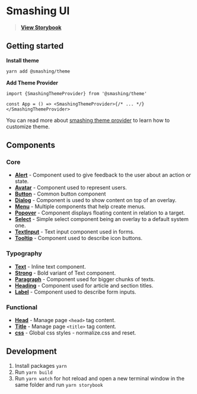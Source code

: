 # Smashing UI

> **[View Storybook](https://github.com/eyedea-io/smashing-ui/deployments?environment=storybook#activity-log)**

## Getting started

**Install theme**

```sh
yarn add @smashing/theme
```

**Add Theme Provider**

```tsx
import {SmashingThemeProvider} from '@smashing/theme'

const App = () => <SmashingThemeProvider>{/* ... */}</SmashingThemeProvider>
```

You can read more about [smashing theme provider](https://github.com/eyedea-io/smashing-ui/tree/master/packages/theme) to learn how to customize theme.

## Components

### Core

- **[Alert](https://github.com/eyedea-io/smashing-ui/tree/master/packages/alert)** - Component used to give feedback to the user about an action or state.
- **[Avatar](https://github.com/eyedea-io/smashing-ui/tree/master/packages/avatar)** - Component used to represent users.
- **[Button](https://github.com/eyedea-io/smashing-ui/tree/master/packages/button)** - Common button component
- **[Dialog](https://github.com/eyedea-io/smashing-ui/tree/master/packages/dialog)** - Component is used to show content on top of an overlay.
- **[Menu](https://github.com/eyedea-io/smashing-ui/tree/master/packages/menu)** - Multiple components that help create menus.
- **[Popover](https://github.com/eyedea-io/smashing-ui/tree/master/packages/popover)** - Component displays floating content in relation to a target.
- **[Select](https://github.com/eyedea-io/smashing-ui/tree/master/packages/select)** - Simple select component being an overlay to a default system one.
- **[TextInput](https://github.com/eyedea-io/smashing-ui/tree/master/packages/text-input)** - Text input component used in forms.
- **[Tooltip](https://github.com/eyedea-io/smashing-ui/tree/master/packages/tooltip)** - Component used to describe icon buttons.

### Typography

- **[Text](https://github.com/eyedea-io/smashing-ui/tree/master/packages/typography)** - Inline text component.
- **[Strong](https://github.com/eyedea-io/smashing-ui/tree/master/packages/typography)** - Bold variant of Text component.
- **[Paragraph](https://github.com/eyedea-io/smashing-ui/tree/master/packages/typography)** - Component used for bigger chunks of texts.
- **[Heading](https://github.com/eyedea-io/smashing-ui/tree/master/packages/typography)** - Component used for article and section titles.
- **[Label](https://github.com/eyedea-io/smashing-ui/tree/master/packages/typography)** - Component used to describe form inputs.

### Functional

- **[Head](https://github.com/eyedea-io/smashing-ui/tree/master/packages/head)** - Manage page `<head>` tag content.
- **[Title](https://github.com/eyedea-io/smashing-ui/tree/master/packages/title)** - Manage page `<title>` tag content.
- **[css](https://github.com/eyedea-io/smashing-ui/tree/master/packages/css)** - Global css styles - normalize.css and reset.

## Development

1. Install packages `yarn`
2. Run `yarn build`
3. Run `yarn watch` for hot reload and open a new terminal window in the same folder and run `yarn storybook`
